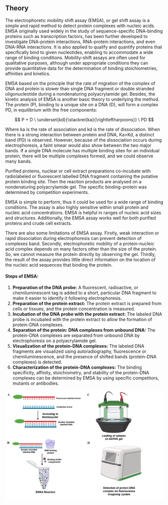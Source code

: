 ## Theory

The electrophoretic mobility shift assay (EMSA), or gel shift assay is a simple and rapid method to detect protein complexes with nucleic acids. EMSA originally used widely in the study of sequence-specific DNA-binding proteins such as transcription factors, has been further developed to investigate DNA-protein interactions, RNA-protein interactions, and even DNA-RNA interactions. It is also applied to qualify and quantify proteins that specifically bind to given nucleotides, enabling to accommodate a wide range of binding conditions. Mobility-shift assays are often used for qualitative purposes, although under appropriate conditions they can provide quantitative data for the determination of binding stoichiometries, affinities and kinetics.

EMSA based on the principle that the rate of migration of the complex of DNA and protein is slower than single DNA fragment or double stranded oligonucleotide during a nondenaturing polyacrylamide gel. Besides, the kinetic analysis of EMSA is another basic theory to underlying the method. The protein (P), binding to a unique site on a DNA (D), will form a complex PD, in equilibrium with the free components:


$$ P + D  \ \underset{kd}{\stackrel{ka}{\rightleftharpoons}} \ PD $$



Where ka is the rate of association and kd is the rate of dissociation. When there is a strong interaction between protein and DNA, Ka>Kd, a distinct band (PD) is observed. However, because of the dissociation occurs during electrophoresis, a faint smear would also show between the two major bands. If a single DNA molecule has multiple binding sites for an individual protein, there will be multiple complexes formed, and we could observe many bands. 

Purified proteins, nuclear or cell extract preparations co-incubate with radiolabeled or fluorescent labelled DNA fragment containing the putative protein binding site. Then the reaction products are analysed on a nondenaturing polyacrylamide gel. The specific binding-protein was determined by competition experiments.

EMSA is simple to perform, thus it could be used for a wide range of binding conditions. The assay is also highly sensitive within small protein and nucleic acid concentrations. EMSA is helpful in ranges of nucleic acid sizes and structures. Additionally, the EMSA assay works well for both purified proteins and crude cell extracts.

There are also some limitations of EMSA assay. Firstly, weak interaction or rapid dissociation during electrophoresis can prevent detection of complexes band. Secondly, electrophoretic mobility of a protein-nucleic acid complex depends on many factors other than the size of the protein. So, we cannot measure the protein directly by observing the gel. Thirdly, the result of the assay provides little direct information on the location of the nucleic acid sequences that binding the protein. 


#### Steps of EMSA:

1.	**Preparation of the DNA probe:** A fluorescent, radioactive, or chemiluminescent tag is added to a short, particular DNA fragment to make it easier to identify it following electrophoresis.
2.	**Preparation of the protein extract:** The protein extract is prepared from cells or tissues, and the protein concentration is measured.
3.	**Incubation of the DNA probe with the protein extract:** The labeled DNA probe is incubated with the protein extract to allow the formation of protein-DNA complexes.
4.	**Separation of the protein: DNA complexes from unbound DNA:** The protein-DNA complexes are separated from unbound DNA by electrophoresis on a polyacrylamide gel.
5.	**Visualization of the protein-DNA complexes:** The labeled DNA fragments are visualized using autoradiography, fluorescence or chemiluminescence, and the presence of shifted bands (protein-DNA complexes) is detected.
6.	**Characterization of the protein-DNA complexes:** The binding specificity, affinity, stoichiometry, and stability of the protein-DNA complexes can be determined by EMSA by using specific competitors, mutants or antibodies.

<div align="center">
<img src="images/emsa.png" class="img-fluid">
</div>

<script id="MathJax-script" async src="https://cdn.jsdelivr.net/npm/mathjax@3/es5/tex-mml-chtml.js"></script>
